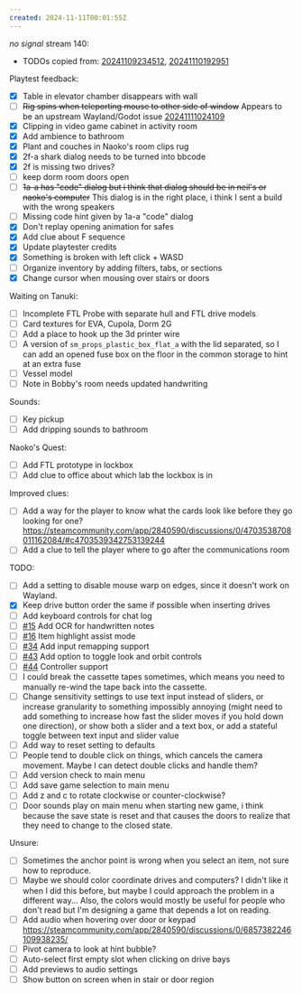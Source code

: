 ```yaml
---
created: 2024-11-11T00:01:55Z
---
```


_no signal_ stream 140:
- TODOs copied from: [20241109234512](20241109234512.md), [20241110192951](20241110192951.md)

Playtest feedback:
- [x] Table in elevator chamber disappears with wall
- [ ] ~~Rig spins when teleporting mouse to other side of window~~ Appears to be an upstream Wayland/Godot issue [20241111024109](20241111024109.md)
- [x] Clipping in video game cabinet in activity room
- [x] Add ambience to bathroom
- [x] Plant and couches in Naoko's room clips rug
- [x] 2f-a shark dialog needs to be turned into bbcode
- [x] 2f is missing two drives?
- [ ] keep dorm room doors open
- [ ] ~~1a-a has "code" dialog but i think that dialog should be in neil's or naoko's computer~~ This dialog is in the right place, i think I sent a build with the wrong speakers
- [ ] Missing code hint given by 1a-a "code" dialog
- [x] Don't replay opening animation for safes
- [x] Add clue about F sequence
- [x] Update playtester credits
- [x] Something is broken with left click + WASD
- [ ] Organize inventory by adding filters, tabs, or sections
- [x] Change cursor when mousing over stairs or doors

Waiting on Tanuki:
- [ ] Incomplete FTL Probe with separate hull and FTL drive models
- [ ] Card textures for EVA, Cupola, Dorm 2G
- [ ] Add a place to hook up the 3d printer wire
- [ ] A version of `sm_props_plastic_box_flat_a` with the lid separated, so I can add an opened fuse box on the floor in the common storage to hint at an extra fuse
- [ ] Vessel model
- [ ] Note in Bobby's room needs updated handwriting

Sounds:
- [ ] Key pickup
- [ ] Add dripping sounds to bathroom

Naoko's Quest:
- [ ] Add FTL prototype in lockbox
- [ ] Add clue to office about which lab the lockbox is in

Improved clues:
- [ ] Add a way for the player to know what the cards look like before they go looking for one? https://steamcommunity.com/app/2840590/discussions/0/4703538708011162084/#c4703539342753139244
- [ ] Add a clue to tell the player where to go after the communications room

TODO:
- [ ] Add a setting to disable mouse warp on edges, since it doesn't work on Wayland.
- [x] Keep drive button order the same if possible when inserting drives
- [ ] Add keyboard controls for chat log
- [ ] [#15](https://gitea.arcturuscollective.com/exodrifter/lost-contact/issues/15) Add OCR for handwritten notes
- [ ] [#16](https://gitea.arcturuscollective.com/exodrifter/lost-contact/issues/16) Item highlight assist mode
- [ ] [#34](https://gitea.arcturuscollective.com/exodrifter/lost-contact/issues/34) Add input remapping support
- [ ] [#43](https://gitea.arcturuscollective.com/exodrifter/lost-contact/issues/43) Add option to toggle look and orbit controls
- [ ] [#44](https://gitea.arcturuscollective.com/exodrifter/lost-contact/issues/44) Controller support
- [ ] I could break the cassette tapes sometimes, which means you need to manually re-wind the tape back into the cassette.
- [ ] Change sensitivity settings to use text input instead of sliders, or increase granularity to something impossibly annoying (might need to add something to increase how fast the slider moves if you hold down one direction), or show both a slider and a text box, or add a stateful toggle between text input and slider value
- [ ] Add way to reset setting to defaults
- [ ] People tend to double click on things, which cancels the camera movement. Maybe I can detect double clicks and handle them?
- [ ] Add version check to main menu
- [ ] Add save game selection to main menu
- [ ] Add z and c to rotate clockwise or counter-clockwise?
- [ ] Door sounds play on main menu when starting new game, i think because the save state is reset and that causes the doors to realize that they need to change to the closed state.

Unsure:
- [ ] Sometimes the anchor point is wrong when you select an item, not sure how to reproduce.
- [ ] Maybe we should color coordinate drives and computers? I didn't like it when I did this before, but maybe I could approach the problem in a different way... Also, the colors would mostly be useful for people who don't read but I'm designing a game that depends a lot on reading.
- [ ] Add audio when hovering over door or keypad https://steamcommunity.com/app/2840590/discussions/0/6857382246109938235/
- [ ] Pivot camera to look at hint bubble?
- [ ] Auto-select first empty slot when clicking on drive bays
- [ ] Add previews to audio settings
- [ ] Show button on screen when in stair or door region
